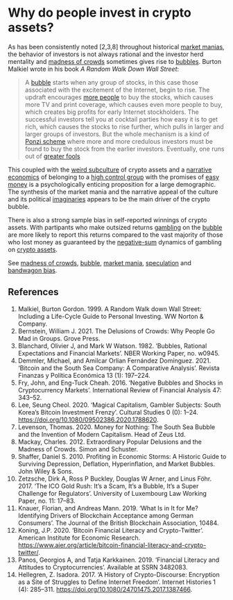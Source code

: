 # Why do people invest in crypto assets?
As has been consistently noted [2,3,8] throughout historical [market manias](../concepts/market-mania.md), the behavior of investors is not always rational and the investor herd mentality and [madness of crowds](../concepts/madness-crowds.md) sometimes gives rise to [bubbles](../concepts/bubble.md). Burton Malkiel wrote in his book *A Random Walk Down Wall Street*:

> A [bubble](../concepts/bubble.md) starts when any group of stocks, in this case those associated with the excitement of the Internet, begin to rise. The updraft encourages [more people](../concepts/bandwagon-bias.md) to buy the stocks, which causes more TV and print coverage, which causes even more people to buy, which creates big profits for early Internet stockholders. The successful investors tell you at cocktail parties how easy it is to get rich, which causes the stocks to rise further, which pulls in larger and larger groups of investors. But the whole mechanism is a kind of [Ponzi scheme](../concepts/ponzi-scheme.md) where more and more credulous investors must be found to buy the stock from the earlier investors. Eventually, one runs out of [greater fools](../concepts/greater-fool-theory.md)

This coupled with the [weird subculture](weird-culture.md) of crypto assets and a [narrative economics](../concepts/narrative-economics.md) of belonging to a [high control group](../concepts/high-control-group.md) with the promises of [easy money](../concepts/ponzi-scheme.md) is a psychologically enticing proposition for a large demographic. The synthesis of the market mania and the narrative appeal of the culture and its political [imaginaries](narrative-economics.md) appears to be the main driver of the crypto bubble.

There is also a strong sample bias in self-reported winnings of crypto assets. With partipants who make outsized returns [gambling](../concepts/gambling.md) on the [bubble](../concepts/bubble.md) are more likely to report this returns compared to the vast majority of those who lost money as guaranteed by the [negative-sum](../concepts/zero-sum-game.md) dynamics of gambling on [crypto assets](../concepts/cryptoasset.md).

See [madness of crowds](../concepts/madness-crowds.md), [bubble](../concepts/bubble.md), [market mania](../concepts/market-mania.md), [speculation](../concepts/speculation.md) and [bandwagon bias](../concepts/bandwagon-bias.md).

## References
1. Malkiel, Burton Gordon. 1999. A Random Walk down Wall Street: Including a Life-Cycle Guide to Personal Investing. WW Norton & Company.
1. Bernstein, William J. 2021. The Delusions of Crowds: Why People Go Mad in Groups. Grove Press.
1. Blanchard, Olivier J, and Mark W Watson. 1982. ‘Bubbles, Rational Expectations and Financial Markets’. NBER Working Paper, no. w0945.
1. Demmler, Michael, and Amilcar Orlian Fernández Domínguez. 2021. ‘Bitcoin and the South Sea Company: A Comparative Analysis’. Revista Finanzas y Política Económica 13 (1): 197–224.
1. Fry, John, and Eng-Tuck Cheah. 2016. ‘Negative Bubbles and Shocks in Cryptocurrency Markets’. International Review of Financial Analysis 47: 343–52.
1. Lee, Seung Cheol. 2020. ‘Magical Capitalism, Gambler Subjects: South Korea’s Bitcoin Investment Frenzy’. Cultural Studies 0 (0): 1–24. https://doi.org/10.1080/09502386.2020.1788620.
1. Levenson, Thomas. 2020. Money for Nothing: The South Sea Bubble and the Invention of Modern Capitalism. Head of Zeus Ltd.
1. Mackay, Charles. 2012. Extraordinary Popular Delusions and the Madness of Crowds. Simon and Schuster.
1. Shaffer, Daniel S. 2010. Profiting in Economic Storms: A Historic Guide to Surviving Depression, Deflation, Hyperinflation, and Market Bubbles. John Wiley & Sons.
1. Zetzsche, Dirk A, Ross P Buckley, Douglas W Arner, and Linus Föhr. 2017. ‘The ICO Gold Rush: It’s a Scam, It’s a Bubble, It’s a Super Challenge for Regulators’. University of Luxembourg Law Working Paper, no. 11: 17–83.
1. Knauer, Florian, and Andreas Mann. 2019. ‘What Is in It for Me? Identifying Drivers of Blockchain Acceptance among German Consumers’. The Journal of the British Blockchain Association, 10484.
1. Koning, J.P. 2020. ‘Bitcoin Financial Literacy and Crypto-Twitter’. American Institute for Economic Research. https://www.aier.org/article/bitcoin-financial-literacy-and-crypto-twitter/.
1. Panos, Georgios A, and Tatja Karkkainen. 2019. ‘Financial Literacy and Attitudes to Cryptocurrencies’. Available at SSRN 3482083.
1. Hellegren, Z. Isadora. 2017. ‘A History of Crypto-Discourse: Encryption as a Site of Struggles to Define Internet Freedom’. Internet Histories 1 (4): 285–311. https://doi.org/10.1080/24701475.2017.1387466.